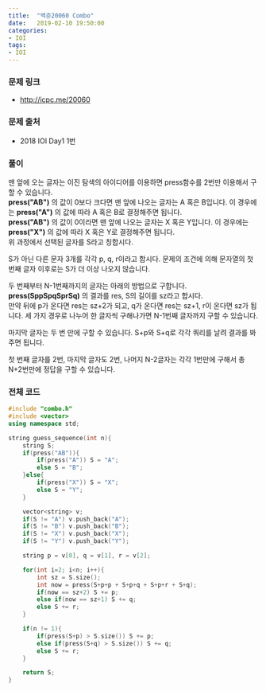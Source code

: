 ```yaml
---
title:  "백준20060 Combo"
date:   2019-02-10 19:50:00
categories:
- IOI
tags:
- IOI
---
```


### 문제 링크
* http://icpc.me/20060

### 문제 출처
* 2018 IOI Day1 1번

### 풀이
맨 앞에 오는 글자는 이진 탐색의 아이디어를 이용하면 press함수를 2번만 이용해서 구할 수 있습니다.<br>
**press("AB")** 의 값이 0보다 크다면 맨 앞에 나오는 글자는 A 혹은 B입니다. 이 경우에는 **press("A")** 의 값에 따라 A 혹은 B로 결정해주면 됩니다.<br>
**press("AB")** 의 값이 0이라면 맨 앞에 나오는 글자는 X 혹은 Y입니다. 이 경우에는 **press("X")** 의 값에 따라 X 혹은 Y로 결정해주면 됩니다.<br>
위 과정에서 선택된 글자를 S라고 칭합시다.

S가 아닌 다른 문자 3개를 각각 p, q, r이라고 합시다. 문제의 조건에 의해 문자열의 첫 번째 글자 이후로는 S가 더 이상 나오지 않습니다.

두 번째부터 N-1번째까지의 글자는 아래의 방법으로 구합니다.<br>
**press(SppSpqSprSq)** 의 결과를 res, S의 길이를 sz라고 합시다.<br>
만약 뒤에 p가 온다면 res는 sz+2가 되고, q가 온다면 res는 sz+1, r이 온다면 sz가 됩니다. 세 가지 경우로 나누어 한 글자씩 구해나가면 N-1번째 글자까지 구할 수 있습니다.

마지막 글자는 두 번 만에 구할 수 있습니다. S+p와 S+q로 각각 쿼리를 날려 결과를 봐주면 됩니다.

첫 번째 글자를 2번, 마지막 글자도 2번, 나머지 N-2글자는 각각 1번만에 구해서 총 N+2번만에 정답을 구할 수 있습니다.

### 전체 코드
```cpp
#include "combo.h"
#include <vector>
using namespace std;

string guess_sequence(int n){
	string S;
	if(press("AB")){
		if(press("A")) S = "A";
		else S = "B";
	}else{
		if(press("X")) S = "X";
		else S = "Y";
	}

	vector<string> v;
	if(S != "A") v.push_back("A");
	if(S != "B") v.push_back("B");
	if(S != "X") v.push_back("X");
	if(S != "Y") v.push_back("Y");

	string p = v[0], q = v[1], r = v[2];

	for(int i=2; i<n; i++){
		int sz = S.size();
		int now = press(S+p+p + S+p+q + S+p+r + S+q);
		if(now == sz+2) S += p;
		else if(now == sz+1) S += q;
		else S += r;
	}

	if(n != 1){
		if(press(S+p) > S.size()) S += p;
		else if(press(S+q) > S.size()) S += q;
		else S += r;
	}

	return S;
}
```
